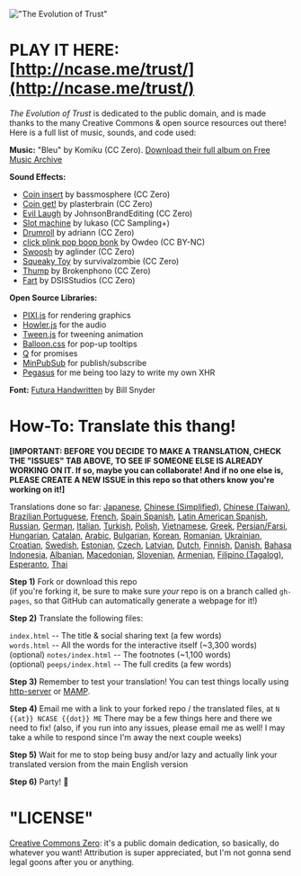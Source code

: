!["The Evolution of Trust"](https://i.imgur.com/kde760y.png)

#	PLAY IT HERE: [http://ncase.me/trust/](http://ncase.me/trust/)

*The Evolution of Trust* is dedicated to the public domain, and is made thanks to the many Creative Commons & open source resources out there! Here is a full list of music, sounds, and code used:

**Music:** "Bleu" by Komiku (CC Zero). [Download their full album on Free Music Archive](http://freemusicarchive.org/music/Komiku/Its_time_for_adventure_/)

**Sound Effects:**

* [Coin insert](https://freesound.org/people/bassmosphere/sounds/384700/) by bassmosphere (CC Zero)
* [Coin get!](https://freesound.org/people/plasterbrain/sounds/242857/) by plasterbrain (CC Zero)
* [Evil Laugh](https://freesound.org/people/JohnsonBrandEditing/sounds/173933/) by JohnsonBrandEditing (CC Zero)
* [Slot machine](https://freesound.org/people/lukaso/sounds/69689/) by lukaso (CC Sampling+)
* [Drumroll](https://freesound.org/people/adriann/sounds/191718/) by adriann (CC Zero)
* [click plink pop boop bonk](https://freesound.org/people/Owdeo/sounds/116653/) by Owdeo (CC BY-NC)
* [Swoosh](https://freesound.org/people/aglinder/sounds/264468/) by aglinder (CC Zero)
* [Squeaky Toy](https://freesound.org/people/survivalzombie/sounds/240015/) by survivalzombie (CC Zero)
* [Thump](https://freesound.org/people/Brokenphono/sounds/344149/) by Brokenphono (CC Zero)
* [Fart](https://freesound.org/people/DSISStudios/sounds/241000/) by DSISStudios (CC Zero)

**Open Source Libraries:**

* [PIXI.js](http://www.pixijs.com/) for rendering graphics
* [Howler.js](https://howlerjs.com/) for the audio
* [Tween.js](http://www.createjs.com/tweenjs) for tweening animation
* [Balloon.css](https://kazzkiq.github.io/balloon.css/) for pop-up tooltips
* [Q](https://github.com/kriskowal/q/) for promises
* [MinPubSub](https://github.com/daniellmb/MinPubSub) for publish/subscribe
* [Pegasus](https://github.com/typicode/pegasus) for me being too lazy to write my own XHR

**Font:** [Futura Handwritten](http://www.dafont.com/futurahandwritten.font) by Bill Snyder

#	How-To: Translate this thang!

**[IMPORTANT:
BEFORE YOU DECIDE TO MAKE A TRANSLATION, CHECK THE "ISSUES" TAB ABOVE,
TO SEE IF SOMEONE ELSE IS ALREADY WORKING ON IT.
If so, maybe you can collaborate!
And if no one else is, PLEASE CREATE A NEW ISSUE in this repo
so that others know you're working on it!]**

Translations done so far:
[Japanese](https://htlife.github.io/trust_jp/),
[Chinese (Simplified)](https://sekai.co/trust/),
[Chinese (Taiwan)](https://audreyt.github.io/trust-zh-TW/),
[Brazilian Portuguese](https://brunolemos.github.io/trust/),
[French](https://ayowel.github.io/trust/),
[Spain Spanish](https://ccamara.github.io/trust/),
[Latin American Spanish](https://maeriens.github.io/trust/),
[Russian](https://notdotteam.github.io/trust/),
[German](https://jkoelling.github.io/trust/),
[Italian](https://lvdt.github.io/trust/),
[Turkish](https://osaatcioglu.github.io/trust),
[Polish](https://sin.github.io/trust/),
[Vietnamese](https://nghiatt90.github.io/trust-vn/),
[Greek](https://lightspot21.github.io/trust/),
[Persian/Farsi](https://hamed.github.io/trust/),
[Hungarian](http://ncase.me/trust-hu/),
[Catalan](https://fbricart.github.io/trust/),
[Arabic](https://mudaraljundi.github.io/trust/),
[Bulgarian](http://ncase.me/trust-bg/),
[Korean](https://osori.github.io/trust-ko/),
[Romanian](https://enfactorial.github.io/trust/),
[Ukrainian](https://yaroslav-f.github.io/trust/),
[Croatian](http://www.varljiv.org/evolucija-povjerenja/index.html),
[Swedish](http://trust.alicedarner.se/),
[Estonian](http://ncase.me/trust-et/),
[Czech](https://nextghost.github.io/trust/),
[Latvian](https://reversedfate.github.io/trust/),
[Dutch](https://rayraz.github.io/trust/),
[Finnish](https://1luap.github.io/trust/),
[Danish](https://mok0.github.io/trust/),
[Bahasa Indonesia](https://chairulakmal.github.io/trust/),
[Albanian](https://kreshnik.github.io/trust/),
[Macedonian](https://stosto2.github.io/trust/),
[Slovenian](https://matejko124.github.io/trust/),
[Armenian](https://kamee.gitlab.io/trust/),
[Filipino (Tagalog)](https://tiwalaph.github.io/TiwalaPH/),
[Esperanto](https://januscahill.github.io/trust/),
[Thai](http://myhtmlcopy.epizy.com/trust/)

**Step 1)** Fork or download this repo    
(if you're forking it, be sure to make sure *your* repo is on a branch called `gh-pages`, so that GitHub can automatically generate a webpage for it!)

**Step 2)** Translate the following files:

`index.html` -- The title & social sharing text (a few words)    
`words.html` -- All the words for the interactive itself (~3,300 words)    
(optional) `notes/index.html` -- The footnotes (~1,100 words)    
(optional) `peeps/index.html` -- The full credits (a few words)

**Step 3)** Remember to test your translation! You can test things locally using [http-server](https://www.npmjs.com/package/http-server) or [MAMP](https://www.mamp.info/en/).

**Step 4)** Email me with a link to your forked repo / the translated files, at `N {{at}} NCASE {{dot}} ME` There may be a few things here and there we need to fix! (also, if you run into any issues, please email me as well! I may take a while to respond since I'm away the next couple weeks)

**Step 5)** Wait for me to stop being busy and/or lazy and actually link your translated version from the main English version

**Step 6)** Party! 🎉

#	"LICENSE"

[Creative Commons Zero](https://github.com/ncase/trust/blob/gh-pages/LICENSE): it's a public domain dedication, so basically, do whatever you want! Attribution is super appreciated, but I'm not gonna send legal goons after you or anything.
